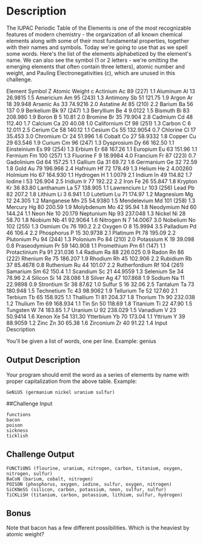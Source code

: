 # Description

The IUPAC Periodic Table of the Elements is one of the most recognizable features of modern chemistry - the organization of all known chemical elements along with some of their most fundamental properties, together with their names and symbols. Today we're going to use that as we spell some words.
Here's the list of the elements alphabetized by the element's name. We can also see the symbol (1 or 2 letters - we're omitting the emerging elements that often contain three letters), atomic number and weight, and Pauling Electronegativities (c), which are unused in this challenge.

Element	Symbol	Z	Atomic Weight	c
Actinium	Ac	89	(227)	1.1
Aluminum	Al	13	26.9815	1.5
Americium	Am	95	(243)	1.3
Antimony	Sb	51	121.75	1.9
Argon	Ar	18	39.948
Arsenic	As	33	74.9216	2.0
Astatine	At	85	(210)	2.2
Barium	Ba	56	137	0.9
Berkelium	Bk	97	(247)	1.3
Beryllium	Be	4	9.0122	1.5
Bismuth	Bi	83	208.980	1.9
Boron	B	5	10.81	2.0
Bromine	Br	35	79.904	2.8
Cadmium	Cd	48	112.40	1.7
Calcium	Ca	20	40.08	1.0
Californium	Cf	98	(251)	1.3
Carbon	C	6	12.011	2.5
Cerium	Ce	58	140.12	1.1
Cesium	Cs	55	132.9054	0.7
Chlorine	Cl	17	35.453	3.0
Chromium	Cr	24	51.996	1.6
Cobalt	Co	27	58.9332	1.8
Copper	Cu	29	63.546	1.9
Curium	Cm	96	(247)	1.3
Dysprosium	Dy	66	162.50	1.1
Einsteinium	Es	99	(254)	1.3
Erbium	Er	68	167.26	1.1
Europium	Eu	63	151.96	1.1
Fermium	Fm	100	(257)	1.3
Fluorine	F	9	18.9984	4.0
Francium	Fr	87	(223)	0.7
Gadolinium	Gd	64	157.25	1.1
Gallium	Ga	31	69.72	1.6
Germanium	Ge	32	72.59	1.8
Gold	Au	79	196.966	2.4
Hafnium	Hf	72	178.49	1.3
Helium	He	2	4.00260
Holmium	Ho	67	164.930	1.1
Hydrogen	H	1	1.0079	2.1
Indium	In	49	114.82	1.7
Iodine	I	53	126.904	2.5
Iridium	Ir	77	192.22	2.2
Iron	Fe	26	55.847	1.8
Krypton	Kr	36	83.80
Lanthanum	La	57	138.905	1.1
Lawrencium	Lr	103	(256)
Lead	Pb	82	207.2	1.8
Lithium	Li	3	6.941	1.0
Lutetium	Lu	71	174.97	1.2
Magnesium	Mg	12	24.305	1.2
Manganese	Mn	25	54.9380	1.5
Mendelevium	Md	101	(258)	1.3
Mercury	Hg	80	200.59	1.9
Molybdenum	Mo	42	95.94	1.8
Neodymium	Nd	60	144.24	1.1
Neon	Ne	10	20.179
Neptunium	Np	93	237.048	1.3
Nickel	Ni	28	58.70	1.8
Niobium	Nb	41	92.9064	1.6
Nitrogen	N	7	14.0067	3.0
Nobelium	No	102	(255)	1.3
Osmium	Os	76	190.2	2.2
Oxygen	O	8	15.9994	3.5
Palladium	Pd	46	106.4	2.2
Phosphorus	P	15	30.9738	2.1
Platinum	Pt	78	195.09	2.2
Plutonium	Pu	94	(244)	1.3
Polonium	Po	84	(210)	2.0
Potassium	K	19	39.098	0.8
Praseodymium	Pr	59	140.908	1.1
Promethium	Pm	61	(147)	1.1
Protactinium	Pa	91	231.036	1.4
Radium	Ra	88	226.025	0.9
Radon	Rn	86	(222)
Rhenium	Re	75	186.207	1.9
Rhodium	Rh	45	102.906	2.2
Rubidium	Rb	37	85.4678	0.8
Ruthenium	Ru	44	101.07	2.2
Rutherfordium	Rf	104	(261)
Samarium	Sm	62	150.4	1.1
Scandium	Sc	21	44.9559	1.3
Selenium	Se	34	78.96	2.4
Silicon	Si	14	28.086	1.8
Silver	Ag	47	107.868	1.9
Sodium	Na	11	22.9898	0.9
Strontium	Sr	38	87.62	1.0
Sulfur	S	16	32.06	2.5
Tantalum	Ta	73	180.948	1.5
Technetium	Tc	43	98.9062	1.9
Tellurium	Te	52	127.60	2.1
Terbium	Tb	65	158.925	1.1
Thallium	Tl	81	204.37	1.8
Thorium	Th	90	232.038	1.2
Thulium	Tm	69	168.934	1.1
Tin	Sn	50	118.69	1.8
Titanium	Ti	22	47.90	1.5
Tungsten	W	74	183.85	1.7
Uranium	U	92	238.029	1.5
Vanadium	V	23	50.9414	1.6
Xenon	Xe	54	131.30
Ytterbium	Yb	70	173.04	1.1
Yttrium	Y	39	88.9059	1.2
Zinc	Zn	30	65.38	1.6
Zirconium	Zr	40	91.22	1.4
Input Description

You'll be given a list of words, one per line. Example:
genius

## Output Description

Your program should emit the word as a series of elements by name with proper capitalization from the above table. Example:

```
GeNiUS (germanium nickel uranium sulfur)
```


##Challenge Input

```
functions
bacon
poison
sickness
ticklish
```

## Challenge Output

```
FUNCTiONS (flourine, uranium, nitrogen, carbon, titanium, oxygen, nitrogen, sulfur)
BaCoN (barium, cobalt, nitrogen)
POISON (phosphorus, oxygen, iodine, sulfur, oxygen, nitrogen)
SiCKNeSS (silicon, carbon, potassium, neon, sulfur, sulfur)
TiCKLiSH (titanium, carbon, potassium, lithium, sulfur, hydrogen)
```

## Bonus

Note that bacon has a few different possibilities. Which is the heaviest by atomic weight?
